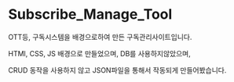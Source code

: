 # Subscribe_Manage_Tool

OTT등, 구독시스템을 배경으로하여 만든 구독관리사이트입니다.

HTMl, CSS, JS 배경으로 만들었으며, DB를 사용하지않았으며,

CRUD 동작을 사용하지 않고 JSON파일을 통해서 작동되게 만들어봤습니다. 
